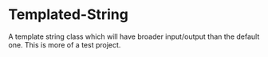 # Templated-String
A template string class which will have broader input/output than the default one. This is more of a test project.
